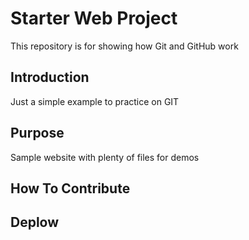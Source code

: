 # Starter Web Project

This repository is for showing how Git and GitHub work

## Introduction
Just a simple example to practice on  GIT

## Purpose

Sample website with plenty of files for demos

## How To Contribute

## Deplow


